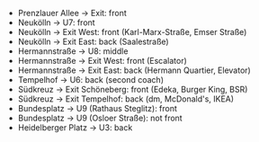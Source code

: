 * Prenzlauer Allee → Exit: front
* Neukölln → U7: front
* Neukölln → Exit West: front (Karl-Marx-Straße, Emser Straße)
* Neukölln → Exit East: back (Saalestraße)
* Hermannstraße → U8: middle
* Hermannstraße → Exit West: front (Escalator)
* Hermannstraße → Exit East: back (Hermann Quartier, Elevator)
* Tempelhof → U6: back (second coach)
* Südkreuz → Exit Schöneberg: front (Edeka, Burger King, BSR)
* Südkreuz → Exit Tempelhof: back (dm, McDonald's, IKEA)
* Bundesplatz → U9 (Rathaus Steglitz): front
* Bundesplatz → U9 (Osloer Straße): not front
* Heidelberger Platz → U3: back
